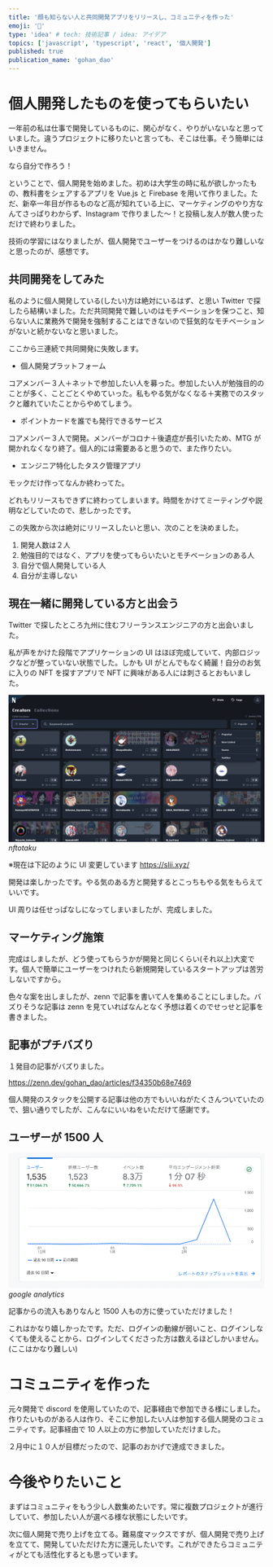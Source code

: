 ```yaml
---
title: '顔も知らない人と共同開発アプリをリリースし、コミュニティを作った'
emoji: '🦍'
type: 'idea' # tech: 技術記事 / idea: アイデア
topics: ['javascript', 'typescript', 'react', '個人開発']
published: true
publication_name: 'gohan_dao'
---
```


# 個人開発したものを使ってもらいたい

一年前の私は仕事で開発しているものに、関心がなく、やりがいないなと思っていました。違うプロジェクトに移りたいと言っても、そこは仕事。そう簡単にはいきません。

なら自分で作ろう！

ということで、個人開発を始めました。初めは大学生の時に私が欲しかったもの、教科書をシェアするアプリを Vue.js と Firebase を用いて作りました。ただ、新卒一年目が作るものなど高が知れている上に、マーケティングのやり方なんてさっぱりわからず、Instagram で作りました〜！と投稿し友人が数人使っただけで終わりました。

技術の学習にはなりましたが、個人開発でユーザーをつけるのはかなり難しいなと思ったのが、感想です。

## 共同開発をしてみた

私のように個人開発している(したい)方は絶対にいるはず、と思い Twitter で探したら結構いました。ただ共同開発で難しいのはモチベーションを保つこと、知らない人に業務外で開発を強制することはできないので狂気的なモチベーションがないと続かないなと思いました。

ここから三連続で共同開発に失敗します。

- 個人開発プラットフォーム

コアメンバー３人＋ネットで参加したい人を募った。参加したい人が勉強目的のことが多く、ことごとくやめていった。私もやる気がなくなる＋実務でのスタックと離れていたことからやめてしまう。

- ポイントカードを誰でも発行できるサービス

コアメンバー３人で開発。メンバーがコロナ＋後遺症が長引いたため、MTG が開かれなくなり終了。個人的には需要あると思うので、また作りたい。

- エンジニア特化したタスク管理アプリ

モックだけ作ってなんか終わってた。

どれもリリースもできずに終わってしまいます。時間をかけてミーティングや説明などしていたので、悲しかったです。

この失敗から次は絶対にリリースしたいと思い、次のことを決めました。

1. 開発人数は２人
2. 勉強目的ではなく、アプリを使ってもらいたいとモチベーションのある人
3. 自分で個人開発している人
4. 自分が主導しない

## 現在一緒に開発している方と出会う

Twitter で探したところ九州に住むフリーランスエンジニアの方と出会いました。

私が声をかけた段階でアプリケーションの UI はほぼ完成していて、内部ロジックなどが整っていない状態でした。しかも UI がとんでもなく綺麗！自分のお気に入りの NFT を探すアプリで NFT に興味がある人には刺さるとおもいました。

![nft](/images/make-commu/nft.png)
_nftotaku_

※現在は下記のように UI 変更しています
https://slii.xyz/

開発は楽しかったです。やる気のある方と開発するとこっちもやる気をもらえていいです。

UI 周りは任せっぱなしになってしまいましたが、完成しました。

## マーケティング施策

完成はしましたが、どう使ってもらうかが開発と同じくらい(それ以上)大変です。個人で簡単にユーザーをつけれたら新規開発しているスタートアップは苦労しないですから。

色々な案を出しましたが、zenn で記事を書いて人を集めることにしました。バズりそうな記事は zenn を見ていればなんとなく予想は着くのでせっせと記事を書きました。

## 記事がプチバズり

１発目の記事がバズりました。

https://zenn.dev/gohan_dao/articles/f34350b68e7469

個人開発のスタックを公開する記事は他の方でもいいねがたくさんついていたので、狙い通りでしたが、こんなにいいねをいただけて感謝です。

## ユーザーが 1500 人

![google analytics](/images/make-commu/commu.png)
_google analytics_

記事からの流入もありなんと 1500 人もの方に使っていただけました！

これはかなり嬉しかったです。ただ、ログインの動線が弱いこと、ログインしなくても使えることから、ログインしてくださった方は数えるほどしかいません。(ここはかなり難しい)

# コミュニティを作った

元々開発で discord を使用していたので、記事経由で参加できる様にしました。作りたいものがある人は作り、そこに参加したい人は参加する個人開発のコミュニティです。記事経由で 10 人以上の方に参加していただけました。

２月中に１０人が目標だったので、記事のおかげで達成できました。

# 今後やりたいこと

まずはコミュニティをもう少し人数集めたいです。常に複数プロジェクトが進行していて、参加したい人が選べる様な状態にしたいです。

次に個人開発で売り上げを立てる。難易度マックスですが、個人開発で売り上げを立てて、開発していただけた方に還元したいです。これができたらコミュニティがとても活性化するとも思っています。
